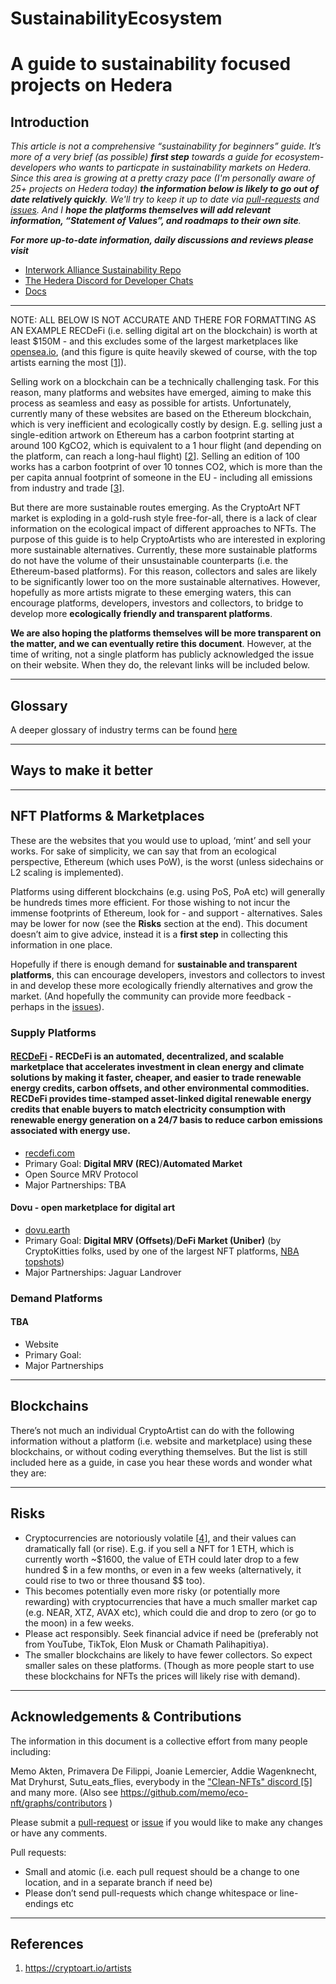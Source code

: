 # SustainabilityEcosystem
# A guide to sustainability focused projects on Hedera

## Introduction
*This article is not a comprehensive “sustainability for beginners” guide. It’s more of a very brief (as possible) **first step** towards a guide for ecosystem-developers who wants to particpate in sustainability markets on Hedera. Since this area is growing at a pretty crazy pace (I'm personally aware of 25+ projects on Hedera today) **the information below is likely to go out of date relatively quickly**. We'll try to keep it up to date via [pull-requests](https://github.com/dubgeis/SustainabilityEcosystem/pulls) and [issues](https://github.com/dubgeis/SustainabilityEcosystem/issues). And I **hope the platforms themselves will add relevant information, “Statement of Values”, and roadmaps to their own site**.*

***For more up-to-date information, daily discussions and reviews please visit***
- [Interwork Alliance Sustainability Repo](https://interworkalliance.github.io/Sustainability/)
- [The Hedera Discord for Developer Chats](https://discord.com/invite/yKSnaMk7Px)
- [Docs](https://docs.hedera.com/guides/)

---

NOTE: ALL BELOW IS NOT ACCURATE AND THERE FOR FORMATTING AS AN EXAMPLE
RECDeFi (i.e. selling digital art on the blockchain) is worth at least $150M - and this excludes some of the largest marketplaces like [opensea.io](http://opensea.io), (and this figure is quite heavily skewed of course, with the top artists earning the most [[1](https://cryptoart.io/artists)]).

Selling work on a blockchain can be a technically challenging task. For this reason, many platforms and websites have emerged, aiming to make this process as seamless and easy as possible for artists. Unfortunately, currently many of these websites are based on the Ethereum blockchain, which is very inefficient and ecologically costly by design. E.g. selling just a single-edition artwork on Ethereum has a carbon footprint starting at around 100 KgCO2, which is equivalent to a 1 hour flight (and depending on the platform, can reach a long-haul flight) [[2](https://memoakten.medium.com/the-unreasonable-ecological-cost-of-cryptoart-2221d3eb2053)]. Selling an edition of 100 works has a carbon footprint of over 10 tonnes CO2, which is more than the per capita annual footprint of someone in the EU - including all emissions from industry and trade [[3](https://ourworldindata.org/co2-and-other-greenhouse-gas-emissions#co2-embedded-in-trade)].

But there are more sustainable routes emerging. As the CryptoArt NFT market is exploding in a gold-rush style free-for-all, there is a lack of clear information on the ecological impact of different approaches to NFTs. The purpose of this guide is to help CryptoArtists who are interested in exploring more sustainable alternatives. Currently, these more sustainable platforms do not have the volume of their unsustainable counterparts (i.e. the Ethereum-based platforms). For this reason, collectors and sales are likely to be significantly lower too on the more sustainable alternatives. However, hopefully as more artists migrate to these emerging waters, this can encourage platforms, developers, investors and collectors, to bridge to develop more **ecologically friendly and transparent platforms**.


**We are also hoping the platforms themselves will be more transparent on the matter, and we can eventually retire this document**. However, at the time of writing, not a single platform has publicly acknowledged the issue on their website. When they do, the relevant links will be included below.


---

## Glossary
A deeper glossary of industry terms can be found [here](https://github.com/InterWorkAlliance/Sustainability/blob/main/glossary.md)

---
## Ways to make it better



---

## NFT Platforms & Marketplaces
These are the websites that you would use to upload, ‘mint’ and sell your works.
For sake of simplicity, we can say that from an ecological perspective, Ethereum (which uses PoW), is the worst (unless sidechains or L2 scaling is implemented).

Platforms using different blockchains (e.g. using PoS, PoA etc) will generally be hundreds times more efficient. For those wishing to not incur the immense footprints of Ethereum, look for - and support - alternatives. Sales may be lower for now (see the **Risks** section at the end). This document doesn’t aim to give advice, instead it is a **first step** in collecting this information in one place.

Hopefully if there is enough demand for **sustainable and transparent platforms**, this can encourage developers, investors and collectors to invest in and develop these more ecologically friendly alternatives and grow the market. (And hopefully the community can provide more feedback - perhaps in the [issues](https://github.com/memo/eco-nft/issues)).

### Supply Platforms
#### [RECDeFi](https://hedera.com/users/recdefi) - RECDeFi is an automated, decentralized, and scalable marketplace that accelerates investment in clean energy and climate solutions by making it faster, cheaper, and easier to trade renewable energy credits, carbon offsets, and other environmental commodities. RECDeFi provides time-stamped asset-linked digital renewable energy credits that enable buyers to match electricity consumption with renewable energy generation on a 24/7 basis to reduce carbon emissions associated with energy use.
- [recdefi.com](recdefi.com)
- Primary Goal: **Digital MRV (REC)**/**Automated Market**
- Open Source MRV Protocol
- Major Partnerships: TBA

#### Dovu - open marketplace for digital art
- [dovu.earth](dovu.earth)
- Primary Goal: **Digital MRV (Offsets)**/**DeFi Market (Uniber)** (by CryptoKitties folks, used by one of the largest NFT platforms, [NBA topshots](https://www.nbatopshot.com/))
- Major Partnerships: Jaguar Landrover


### Demand Platforms
#### TBA
- Website
- Primary Goal: 
- Major Partnerships
---

## Blockchains
There’s not much an individual CryptoArtist can do with the following information without a platform (i.e. website and marketplace) using these blockchains, or without coding everything themselves. But the list is still included here as a guide, in case you hear these words and wonder what they are:

---

## Risks
- Cryptocurrencies are notoriously volatile [[4](https://coinmarketcap.com/)], and their values can dramatically fall (or rise). E.g. if you sell a NFT for 1 ETH, which is currently worth ~\$1600, the value of ETH could later drop to a few hundred $ in a few months, or even in a few weeks (alternatively, it could rise to two or three thousand $$ too).
- This becomes potentially even more risky (or potentially more rewarding) with cryptocurrencies that have a much smaller market cap (e.g. NEAR, XTZ, AVAX etc), which could die and drop to zero (or go to the moon) in a few weeks.
- Please act responsibly. Seek financial advice if need be (preferably not from YouTube, TikTok, Elon Musk or Chamath Palihapitiya).
- The smaller blockchains are likely to have fewer collectors. So expect smaller sales on these platforms. (Though as more people start to use these blockchains for NFTs the prices will likely rise with demand).

---

## Acknowledgements & Contributions
The information in this document is a collective effort from many people including:

Memo Akten, Primavera De Filippi, Joanie Lemercier, Addie Wagenknecht, Mat Dryhurst, Sutu_eats_flies, everybody in the ["Clean-NFTs" discord [5]](https://discord.com/invite/X2BefZVtWh) 
and many more.
(Also see https://github.com/memo/eco-nft/graphs/contributors )

Please submit a [pull-request](https://github.com/memo/eco-nft/pulls) or [issue](https://github.com/memo/eco-nft/issues) if you would like to make any changes or have any comments.

Pull requests:
- Small and atomic (i.e. each pull request should be a change to one location, and in a separate branch if need be)
- Please don’t send pull-requests which change whitespace or line-endings etc


---
## References
1. https://cryptoart.io/artists

